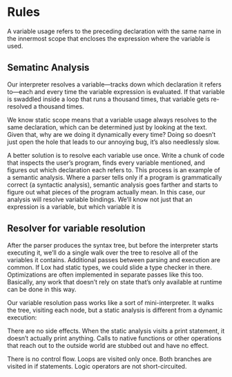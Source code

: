 # Rules
A variable usage refers to the preceding declaration with the same name in the innermost scope that
encloses the expression where the variable is used.

## Sematinc Analysis

Our interpreter resolves a variable—tracks down which declaration it refers to—each and every time
the variable expression is evaluated. If that variable is swaddled inside a loop that runs a
thousand times, that variable gets re-resolved a thousand times.

We know static scope means that a variable usage always resolves to the same declaration, which can
be determined just by looking at the text. Given that, why are we doing it dynamically every time?
Doing so doesn’t just open the hole that leads to our annoying bug, it’s also needlessly slow.

A better solution is to resolve each variable use once. Write a chunk of code that inspects the
user’s program, finds every variable mentioned, and figures out which declaration each refers to.
This process is an example of a semantic analysis. Where a parser tells only if a program is
grammatically correct (a syntactic analysis), semantic analysis goes farther and starts to figure
out what pieces of the program actually mean. In this case, our analysis will resolve variable
bindings. We’ll know not just that an expression is a variable, but which variable it is

## Resolver for variable resolution

After the parser produces the syntax tree, but before the interpreter starts executing it, we’ll do
a single walk over the tree to resolve all of the variables it contains. Additional passes between
parsing and execution are common. If Lox had static types, we could slide a type checker in there.
Optimizations are often implemented in separate passes like this too. Basically, any work that
doesn’t rely on state that’s only available at runtime can be done in this way.

Our variable resolution pass works like a sort of mini-interpreter. It walks the tree, visiting
each node, but a static analysis is different from a dynamic execution:

There are no side effects. When the static analysis visits a print statement, it doesn’t actually
print anything. Calls to native functions or other operations that reach out to the outside world
are stubbed out and have no effect.

There is no control flow. Loops are visited only once. Both branches are visited in if statements.
Logic operators are not short-circuited.
